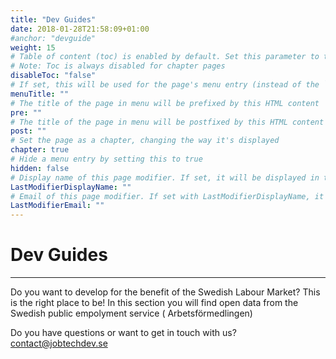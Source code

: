 ```yaml
---
title: "Dev Guides"
date: 2018-01-28T21:58:09+01:00
#anchor: "devguide"
weight: 15
# Table of content (toc) is enabled by default. Set this parameter to true to disable it.
# Note: Toc is always disabled for chapter pages
disableToc: "false"
# If set, this will be used for the page's menu entry (instead of the `title` attribute)
menuTitle: ""
# The title of the page in menu will be prefixed by this HTML content
pre: ""
# The title of the page in menu will be postfixed by this HTML content
post: ""
# Set the page as a chapter, changing the way it's displayed
chapter: true
# Hide a menu entry by setting this to true
hidden: false
# Display name of this page modifier. If set, it will be displayed in the footer.
LastModifierDisplayName: ""
# Email of this page modifier. If set with LastModifierDisplayName, it will be displayed in the footer
LastModifierEmail: ""
---
```

# Dev Guides
<hr>
Do you want to develop for the benefit of the Swedish Labour Market? This is the right place to be!  
In this section you will find open data from the Swedish public empolyment service ( Arbetsförmedlingen)



Do you have questions or want  to get in touch with us?  
<contact@jobtechdev.se>

